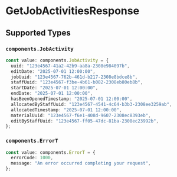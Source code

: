 # GetJobActivitiesResponse


## Supported Types

### `components.JobActivity`

```typescript
const value: components.JobActivity = {
  uuid: "123e4567-41a2-42b9-aa8a-2308e984097b",
  editDate: "2025-07-01 12:00:00",
  jobUuid: "123e4567-762b-461d-b217-2308e8bdce8b",
  staffUuid: "123e4567-f3be-4b61-b082-2308eb80eb8b",
  startDate: "2025-07-01 12:00:00",
  endDate: "2025-07-01 12:00:00",
  hasBeenOpenedTimestamp: "2025-07-01 12:00:00",
  allocatedByStaffUuid: "123e4567-4541-4c64-b3b3-2308ee3259ab",
  allocatedTimestamp: "2025-07-01 12:00:00",
  materialUuid: "123e4567-f6e1-408d-9607-2308ec8393eb",
  editByStaffUuid: "123e4567-ff05-47dc-81ba-2308ec23992b",
};
```

### `components.ErrorT`

```typescript
const value: components.ErrorT = {
  errorCode: 1000,
  message: "An error occurred completing your request",
};
```


